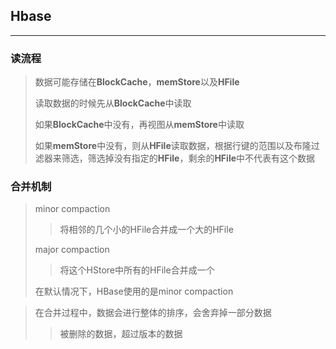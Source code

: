 ## Hbase

------

### 读流程

> 数据可能存储在**BlockCache**，**memStore**以及**HFile**
>
> 读取数据的时候先从**BlockCache**中读取
>
> 如果**BlockCache**中没有，再视图从**memStore**中读取
>
> 如果**memStore**中没有，则从**HFile**读取数据，根据行键的范围以及布隆过滤器来筛选，筛选掉没有指定的**HFile**，剩余的**HFile**中不代表有这个数据

### 合并机制

> minor compaction
>
> > 将相邻的几个小的HFile合并成一个大的HFile
>
> major compaction
>
> > 将这个HStore中所有的HFile合并成一个
>
> 在默认情况下，HBase使用的是minor compaction

> 在合并过程中，数据会进行整体的排序，会舍弃掉一部分数据
>
> > 被删除的数据，超过版本的数据

